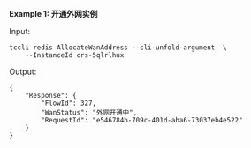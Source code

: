 **Example 1: 开通外网实例**



Input: 

```
tccli redis AllocateWanAddress --cli-unfold-argument  \
    --InstanceId crs-5qlrlhux
```

Output: 
```
{
    "Response": {
        "FlowId": 327,
        "WanStatus": "外网开通中",
        "RequestId": "e546784b-709c-401d-aba6-73037eb4e522"
    }
}
```

